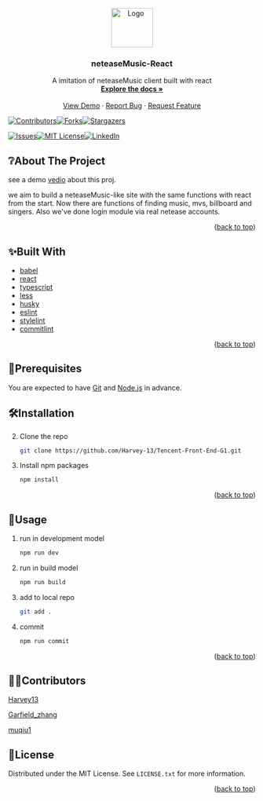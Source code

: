 <div id="top"></div>
<div align="center">
  <a href="https://github.com/Harvey-13/Tencent-Front-End-G1">
    <img src="https://gimg2.baidu.com/image_search/src=http%3A%2F%2Fcdn7-static.tshe.com%2Fuploads%2Fimages%2FCampaignDescriptionImage%2F1491816474090%E7%BD%91%E6%98%93%E4%BA%91%E9%9F%B3%E4%B9%90.png&refer=http%3A%2F%2Fcdn7-static.tshe.com&app=2002&size=f9999,10000&q=a80&n=0&g=0n&fmt=jpeg?sec=1643038640&t=fd20d11595db48ea452e544cf558ff04" alt="Logo" width="85" height="80">
  </a>


<h3 align="center">neteaseMusic-React</h3>

  <p align="center">
    A imitation of neteaseMusic client built with react
    <br />
    <a href="https://github.com/Harvey-13/Tencent-Front-End-G1"><strong>Explore the docs »</strong></a>
    <br />
    <br />
    <a href="http://47.241.10.132:3344/">View Demo</a>
    ·
    <a href="https://github.com/Harvey-13/Tencent-Front-End-G1/issues">Report Bug</a>
    ·
    <a href="https://github.com/Harvey-13/Tencent-Front-End-G1/pulls">Request Feature</a>
  </p>



</div>

[![Contributors][contributors-shield]][contributors-url][![Forks][forks-shield]][forks-url][![Stargazers][stars-shield]][stars-url]

[![Issues][issues-shield]][issues-url][![MIT License][license-shield]][license-url][![LinkedIn][linkedin-shield]][linkedin-url]





## ❔About The Project

see a demo [vedio](https://harveyhust.top/sources/show.mp4) about this proj.

we aim to build a neteaseMusic-like site with the same functions with react from the start. Now there are functions of finding music, mvs, billboard and singers. Also we've done login module via real netease accounts.

<p align="right">(<a href="#top">back to top</a>)</p>

## ✨Built With

* [babel](https://babeljs.io/)
* [react](https://reactjs.org/)
* [typescript](https://www.typescriptlang.org/)
* [less](https://lesscss.org/)
* [husky](https://typicode.github.io/husky/#/)
* [eslint](https://eslint.bootcss.com/)
* [stylelint](https://www.npmjs.com/package/stylelint)
* [commitlint](https://commitlint.js.org/)

<p align="right">(<a href="#top">back to top</a>)</p>

## 🎈Prerequisites

You are expected to have [Git](https://git-scm.com/) and [Node.js](https://nodejs.org/en/) in advance.



## 🛠Installation

2. Clone the repo
   ```sh
   git clone https://github.com/Harvey-13/Tencent-Front-End-G1.git
   ```
3. Install npm packages
   ```sh
   npm install
   ```

<p align="right">(<a href="#top">back to top</a>)</p>



## 🌸Usage

1. run in development model

   ```sh
   npm run dev
   ```

2. run in build model

   ```sh
   npm run build
   ```

3. add to local repo

   ```sh
   git add .
   ```

4. commit 

   ```sh
   npm run commit
   ```

   

<p align="right">(<a href="#top">back to top</a>)</p>

## 👨‍💻Contributors

[Harvey13](https://github.com/Harvey-13)

[Garfield_zhang](https://github.com/Garfield-0927)

[muqiu1](https://github.com/muqiu1)



## 📝License

Distributed under the MIT License. See `LICENSE.txt` for more information.

<p align="right">(<a href="#top">back to top</a>)</p>



[contributors-shield]: https://img.shields.io/github/contributors/Harvey-13/Tencent-Front-End-G1.svg?style=for-the-badge
[contributors-url]: https://github.com/Harvey-13/Tencent-Front-End-G1/graphs/contributors
[forks-shield]: https://img.shields.io/github/forks/Harvey-13/Tencent-Front-End-G1.svg?style=for-the-badge
[forks-url]: https://github.com/Harvey-13/Tencent-Front-End-G1/network/members
[stars-shield]: https://img.shields.io/github/stars/Harvey-13/Tencent-Front-End-G1.svg?style=for-the-badge
[stars-url]: https://github.com/Harvey-13/Tencent-Front-End-G1/stargazers
[issues-shield]: https://img.shields.io/github/issues/Harvey-13/Tencent-Front-End-G1.svg?style=for-the-badge
[issues-url]: https://github.com/Harvey-13/Tencent-Front-End-G1/issues
[license-shield]: https://img.shields.io/github/license/Harvey-13/Tencent-Front-End-G1.svg?style=for-the-badge
[license-url]: https://github.com/Harvey-13/Tencent-Front-End-G1/blob/master/LICENSE.txt
[linkedin-shield]: https://img.shields.io/badge/-LinkedIn-black.svg?style=for-the-badge&logo=linkedin&colorB=555
[linkedin-url]: https://linkedin.com/in/Harvey-13
[product-screenshot]: images/screenshot.png
